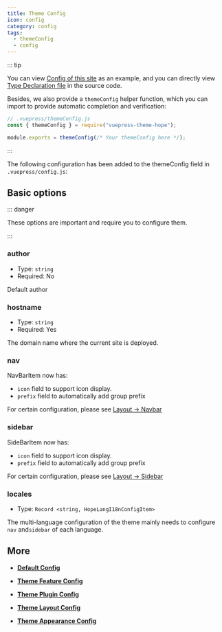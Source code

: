```yaml
---
title: Theme Config
icon: config
category: config
tags:
  - themeConfig
  - config
---
```


::: tip

You can view [Config of this site][docs-config] as an example, and you can directly view [Type Declaration file](https://github.com/vuepress-theme-hope/vuepress-theme-hope/blob/v1/packages/theme/types/theme/) in the source code.

Besides, we also provide a `themeConfig` helper function, which you can import to provide automatic completion and verification:

```js
// .vuepress/themeConfig.js
const { themeConfig } = require("vuepress-theme-hope");

module.exports = themeConfig(/* Your themeConfig here */);
```

:::

The following configuration has been added to the themeConfig field in `.vuepress/config.js`:

## Basic options

::: danger

These options are important and require you to configure them.

:::

### author

- Type: `string`
- Required: No

Default author

### hostname

- Type: `string`
- Required: Yes

The domain name where the current site is deployed.

### nav <Badge text="improved" type="warn" />

NavBarItem now has:

- `icon` field to support icon display.
- `prefix` field to automatically add group prefix

For certain configuration, please see [Layout → Navbar](../../guide/layout/navbar.md)

### sidebar <Badge text="improved" type="warn" />

SideBarItem now has:

- `icon` field to support icon display.
- `prefix` field to automatically add group prefix

For certain configuration, please see [Layout → Sidebar](../../guide/layout/sidebar.md)

### locales

- Type: `Record <string, HopeLangI18nConfigItem>`

The multi-language configuration of the theme mainly needs to configure `nav` and`sidebar` of each language.

## More

- [**Default Config**](default.md)

- [**Theme Feature Config**](feature.md)

- [**Theme Plugin Config**](plugin.md)

- [**Theme Layout Config**](layout.md)

- [**Theme Appearance Config**](apperance.md)

[docs-config]: https://github.com/vuepress-theme-hope/vuepress-theme-hope/blob/v1/docs/theme/src/.vuepress/config.js
